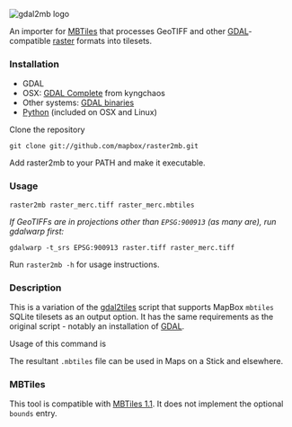 ![gdal2mb logo](http://mapbox.com/sites/mapbox.com/files/imagecache/scale_150x/tools_gdal2mb.png)

An importer for [MBTiles](https://github.com/mapbox/mbtiles-spec) that processes GeoTIFF and other [GDAL](http://www.gdal.org/)-compatible [raster](http://en.wikipedia.org/wiki/Raster_graphics) formats into tilesets.

### Installation

* GDAL
 * OSX: [GDAL Complete](http://www.kyngchaos.com/software/frameworks) from kyngchaos
 * Other systems: [GDAL binaries](http://trac.osgeo.org/gdal/wiki/DownloadingGdalBinaries)
* [Python](http://www.python.org/) (included on OSX and Linux)

Clone the repository

    git clone git://github.com/mapbox/raster2mb.git

Add raster2mb to your PATH and make it executable.

### Usage

    raster2mb raster_merc.tiff raster_merc.mbtiles

_If GeoTIFFs are in projections other than `EPSG:900913` (as many are), run gdalwarp first:_

    gdalwarp -t_srs EPSG:900913 raster.tiff raster_merc.tiff

Run `raster2mb -h` for usage instructions.

### Description

This is a variation of the [gdal2tiles](http://www.klokan.cz/projects/gdal2tiles/) script that supports MapBox `mbtiles` SQLite tilesets as an output option. It has the same requirements as the original script - notably an installation of [GDAL](http://www.gdal.org/).

Usage of this command is

The resultant `.mbtiles` file can be used in Maps on a Stick and elsewhere.

### MBTiles

This tool is compatible with [MBTiles 1.1](https://github.com/mapbox/mbtiles-spec/blob/master/1.1/spec.md). It does not implement the optional `bounds` entry.

